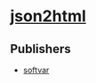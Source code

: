 # [json2html](https://pypi.org/project/json2html)



## Publishers
- [softvar](https://pypi.org/user/softvar)

